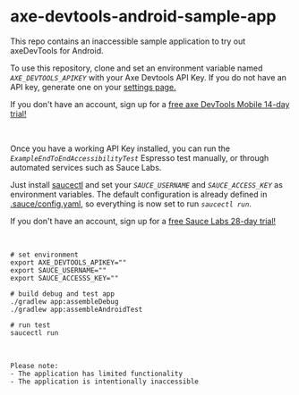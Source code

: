 # axe-devtools-android-sample-app

This repo contains an inaccessible sample application to try out axeDevTools for Android.

To use this repository, clone and set an environment variable named _`AXE_DEVTOOLS_APIKEY`_ with your Axe Devtools API Key. If you do not have an API key, generate one on your [settings page.](https://axe.deque.com/settings)

If you don't have an account, sign up for a [free axe DevTools Mobile 14-day trial!][11]

&nbsp;

Once you have a working API Key installed, you can run the _`ExampleEndToEndAccessibilityTest`_ Espresso test manually, or through automated services such as Sauce Labs.

Just install [saucectl][20] and set your _`SAUCE_USERNAME`_ and _`SAUCE_ACCESS_KEY`_ as environment variables. The default configuration is already defined in [.sauce/config.yaml][30], so everything is now set to run _`saucectl run`_.

If you don't have an account, sign up for a [free Sauce Labs 28-day trial!][21]


[10]: https://axe.deque.com/settings
[11]: https://axe.deque.com/axe-devtools-mobile/get-started

[20]: https://github.com/saucelabs/saucectl
[21]: https://saucelabs.com/sign-up

[30]: .sauce/config.yml
[31]: app/src/androidTest/java/com/deque/mobile/axedevtoolssampleapp/ExampleEndToEndAccessibilityTest.kt

&nbsp;
&nbsp;

```shell
# set environment
export AXE_DEVTOOLS_APIKEY=""
export SAUCE_USERNAME=""
export SAUCE_ACCESSS_KEY=""

# build debug and test app
./gradlew app:assembleDebug 
./gradlew app:assembleAndroidTest

# run test
saucectl run
```



&nbsp;
&nbsp;

```
Please note:
- The application has limited functionality
- The application is intentionally inaccessible
```